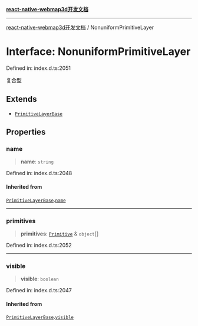 [**react-native-webmap3d开发文档**](../README.md)

***

[react-native-webmap3d开发文档](../globals.md) / NonuniformPrimitiveLayer

# Interface: NonuniformPrimitiveLayer

Defined in: index.d.ts:2051

复合型

## Extends

- [`PrimitiveLayerBase`](PrimitiveLayerBase.md)

## Properties

### name

> **name**: `string`

Defined in: index.d.ts:2048

#### Inherited from

[`PrimitiveLayerBase`](PrimitiveLayerBase.md).[`name`](PrimitiveLayerBase.md#name)

***

### primitives

> **primitives**: [`Primitive`](../type-aliases/Primitive.md) & `object`[]

Defined in: index.d.ts:2052

***

### visible

> **visible**: `boolean`

Defined in: index.d.ts:2047

#### Inherited from

[`PrimitiveLayerBase`](PrimitiveLayerBase.md).[`visible`](PrimitiveLayerBase.md#visible)
